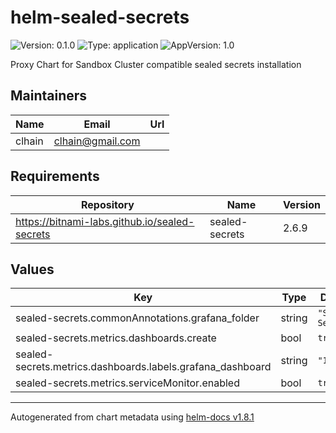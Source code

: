 # helm-sealed-secrets

![Version: 0.1.0](https://img.shields.io/badge/Version-0.1.0-informational?style=flat-square) ![Type: application](https://img.shields.io/badge/Type-application-informational?style=flat-square) ![AppVersion: 1.0](https://img.shields.io/badge/AppVersion-1.0-informational?style=flat-square)

Proxy Chart for Sandbox Cluster compatible sealed secrets installation

## Maintainers

| Name | Email | Url |
| ---- | ------ | --- |
| clhain | <clhain@gmail.com> |  |

## Requirements

| Repository | Name | Version |
|------------|------|---------|
| https://bitnami-labs.github.io/sealed-secrets | sealed-secrets | 2.6.9 |

## Values

| Key | Type | Default | Description |
|-----|------|---------|-------------|
| sealed-secrets.commonAnnotations.grafana_folder | string | `"Sealed Secrets"` |  |
| sealed-secrets.metrics.dashboards.create | bool | `true` |  |
| sealed-secrets.metrics.dashboards.labels.grafana_dashboard | string | `"1"` |  |
| sealed-secrets.metrics.serviceMonitor.enabled | bool | `true` |  |

----------------------------------------------
Autogenerated from chart metadata using [helm-docs v1.8.1](https://github.com/norwoodj/helm-docs/releases/v1.8.1)
